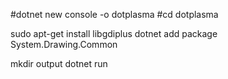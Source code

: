 #dotnet new console -o dotplasma
#cd dotplasma

sudo apt-get install libgdiplus
dotnet add package System.Drawing.Common

mkdir output
dotnet run
